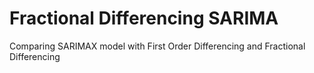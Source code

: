 # Fractional Differencing SARIMA
 Comparing SARIMAX model with First Order Differencing and Fractional Differencing
